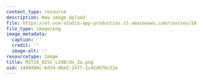 ```yaml
---
content_type: resource
description: New image Upload
file: https://ol-ocw-studio-app-production.s3.amazonaws.com/courses/18-02sc-multivariable-calculus-fall-2010/1499d90c6d24dbe5247f1c42db70c22a_MIT18_02SC_L24Brds_2a.png
file_type: image/png
image_metadata:
  caption: ''
  credit: ''
  image-alt: ''
resourcetype: Image
title: MIT18_02SC_L24Brds_2a.png
uid: 1499d90c-6d24-dbe5-247f-1c42db70c22a
---
```

